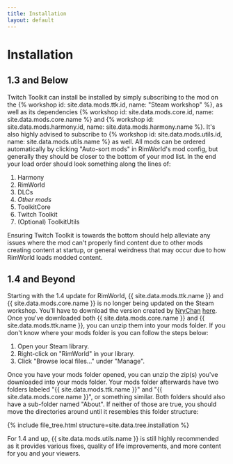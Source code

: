 ```yaml
---
title: Installation
layout: default
---
```


# Installation

## 1.3 and Below

Twitch Toolkit can install be installed by simply subscribing to the mod on the
{% workshop id: site.data.mods.ttk.id, name: "Steam workshop" %},
as well as its dependencies
{% workshop id: site.data.mods.core.id, name: site.data.mods.core.name %} and
{% workshop id: site.data.mods.harmony.id, name: site.data.mods.harmony.name %}.
It's also highly advised to subscribe to
{% workshop id: site.data.mods.utils.id, name: site.data.mods.utils.name %}
as well. All mods can be ordered automatically by clicking "Auto-sort mods" in
RimWorld's mod config, but generally they should be closer to the bottom of your
mod list. In the end your load order should look something along the lines of:

1. Harmony
2. RimWorld
3. DLCs
4. *Other mods*
5. ToolkitCore
6. Twitch Toolkit
7. (Optional) ToolkitUtils

Ensuring Twitch Toolkit is towards the bottom should help alleviate any issues
where the mod can't properly find content due to other mods creating content at
startup, or general weirdness that may occur due to how RimWorld loads modded
content.

## 1.4 and Beyond

Starting with the 1.4 update for RimWorld, {{ site.data.mods.ttk.name }} and
{{ site.data.mods.core.name }} is no longer being updated on the Steam workshop.
You'll have to download the version created by
[NryChan](https://github.com/harleyknd1)
[here](https://github.com/harleyknd1/twitchtoolkit/releases). Once you've
downloaded both {{ site.data.mods.core.name }} and
{{ site.data.mods.ttk.name }}, you can unzip them into your mods folder. If you
don't know where your mods folder is you can follow the steps below:

1. Open your Steam library.
2. Right-click on "RimWorld" in your library.
3. Click "Browse local files..." under "Manage".

Once you have your mods folder opened, you can unzip the zip(s) you've
downloaded into your mods folder. Your mods folder afterwards have two folders
labeled "{{ site.data.mods.ttk.name }}" and "{{ site.data.mods.core.name }}", or
something similar. Both folders should also have a sub-folder named "About". If
neither of those are true, you should move the directories around until it
resembles this folder structure:

{% include file_tree.html structure=site.data.tree.installation %}

For 1.4 and up, {{ site.data.mods.utils.name }} is still highly recommended as
it provides various fixes, quality of life improvements, and more content for
you and your viewers.
